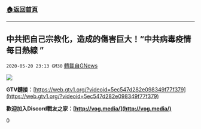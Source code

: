 ###  [:house:返回首頁](https://github.com/ourhimalayas/txt)
---

## 中共把自己宗教化，造成的傷害巨大！“中共病毒疫情每日熱線 ”
`2020-05-20 23:13 GM30` [轉載自GNews](https://gnews.org/zh-hant/208602/)

![](https://s3.amazonaws.com/gnews-media-offload/wp-content/uploads/2020/05/20231007/image0-146-9.jpg)

**GTV鏈接：**[https://web.gtv1.org/?videoid=5ec547d282e098349f77f379](https://web.gtv1.org/?videoid=5ec547d282e098349f77f379)

**歡迎加入Discord戰友之家：[http://vog.media/](http://vog.media/)**

0
